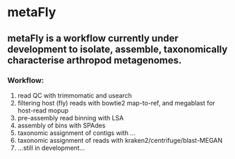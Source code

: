 # metaFly
## metaFly is a workflow currently under development to isolate, assemble, taxonomically characterise arthropod metagenomes.
### Workflow:
1) read QC with trimmomatic and usearch
2) filtering host (fly) reads with bowtie2 map-to-ref, and megablast for host-read mopup
3) pre-assembly read binning with LSA
4) assembly of bins with SPAdes
5) taxonomic assignment of contigs with ...
6) taxonomic assignment of reads with kraken2/centrifuge/blast-MEGAN
7) ...still in development...
